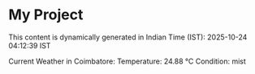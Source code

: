 # My Project

This content is dynamically generated in Indian Time (IST): 2025-10-24 04:12:39 IST


Current Weather in Coimbatore:
Temperature: 24.88 °C
Condition: mist

